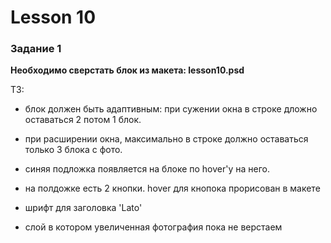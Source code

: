 # Lesson 10

### Задание 1

**Необходимо сверстать блок из макета: lesson10.psd**

ТЗ:
 
* блок должен быть адаптивным: при сужении окна в строке дложно оставаться 2 потом 1 блок. 
  
* при расширении окна, максимально в строке должно оставаться только 3 блока с фото.
  
* синяя подложка появляется на блоке по hover'у на него.
  
* на полдожке есть 2 кнопки. hover для кнопока прорисован в макете
  
* шрифт для заголовка 'Lato'
  
* слой в котором увеличенная фотография пока не верстаем
